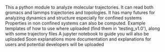 This a python module to analyze molecular trajectories.
It can read both gromacs and lammps trajectories and topologies.
It has many futures for analyzing dynamics and structure especially for confined systems
Properties in non confined systems can also be computed.
Example templates of how to use where uploaded (find them in 'testing_v1.0'), along with some trajectory files
A jupyter notebook to guide you will also be uploaded
Soon explanations more documentation and explanations for users and potential developers will be uploaded

